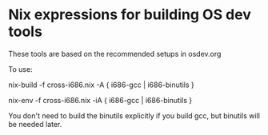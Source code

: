 # Nix expressions for building OS dev tools

These tools are based on the recommended setups in osdev.org

To use:

nix-build -f cross-i686.nix -A { i686-gcc | i686-binutils }

nix-env -f cross-i686.nix -iA { i686-gcc | i686-binutils }

You don't need to build the binutils explicitly if you build gcc, but binutils will be needed later.

